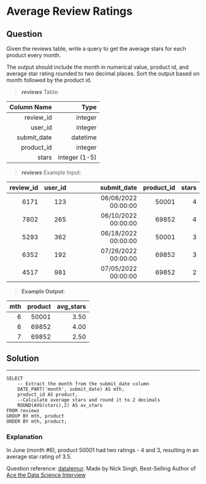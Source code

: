 # Average Review Ratings

## **Question**

Given the reviews table, write a query to get the average stars for each product every month.

The output should include the month in numerical value, product id, and average star rating rounded to two decimal places. Sort the output based on month followed by the product id.

>***reviews***  Table:

Column Name|Type|
---:|---:|
review_id|	integer
user_id|	integer
submit_date|	datetime
product_id|	integer
stars|	integer (1-5)

>***reviews*** Example Input:

review_id|	user_id|	submit_date|	product_id|	stars
---:|---:|---:|---:|---:|
6171|	123|	06/08/2022 00:00:00|	50001|	4
7802|	265|	06/10/2022 00:00:00|	69852|	4
5293|	362|	06/18/2022 00:00:00|	50001|	3
6352|	192|	07/26/2022 00:00:00|	69852|	3
4517|	981|	07/05/2022 00:00:00|	69852|	2

>**Example Output**:

mth|	product|	avg_stars
---:|---:|---:|
6|	50001|	3.50
6|	69852|	4.00
7|	69852|	2.50

## Solution
---
    SELECT
        -- Extract the month from the submit_date column
        DATE_PART('month', submit_date) AS mth, 
        product_id AS product, 
        --Calculate average stars and round it to 2 decimals
        ROUND(AVG(stars),2) AS av_stars 
    FROM reviews
    GROUP BY mth, product
    ORDER BY mth, product;
    
### **Explanation**

In June (month #6), product 50001 had two ratings - 4 and 3, resulting in an average star rating of 3.5.

Question reference: [datalemur](https://datalemur.com/).
                    Made by Nick Singh, Best-Selling Author of [Ace the Data Science Interview](https://www.amazon.com/dp/0578973839?&linkCode=sl1&tag=datalemur-20&linkId=be42c7443fa05a3c9d783fee4e6f4762&language=en_US&ref_=as_li_ss_tl)
